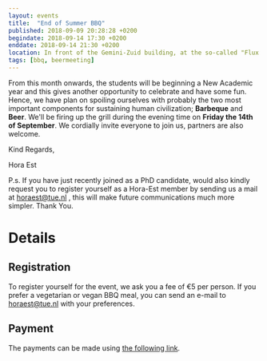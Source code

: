 ```yaml
---
layout: events
title:  "End of Summer BBQ"
published: 2018-09-09 20:28:28 +0200
begindate: 2018-09-14 17:30 +0200
enddate: 2018-09-14 21:30 +0200
location: In front of the Gemini-Zuid building, at the so-called "Flux field"
tags: [bbq, beermeeting]
---
```

From this month onwards, the students will be beginning a New Academic year and this gives another opportunity to celebrate and have some fun. Hence, we have plan on spoiling ourselves with probably the two most important components for sustaining human civilization; **Barbeque** and **Beer**. We'll be firing up the grill during the evening time on **Friday the 14th of September**. We cordially invite everyone to join us, partners are also welcome.

Kind Regards,

Hora Est

P.s. If you have just recently joined as a PhD candidate, would also kindly request you to register yourself as a Hora-Est member by sending us a mail at horaest@tue.nl , this will make future communications much more simpler. Thank You.

# Details

## Registration

To register yourself for the event, we ask you a fee of €5 per person. If you prefer a vegetarian or vegan BBQ meal, you can send an e-mail to horaest@tue.nl with your preferences.

## Payment

The payments can be made using [the following link][tikkie-link].

[tikkie-link]: https://tikkie.me/pay/h1s9ml4i7bvaaa3q1fnk
